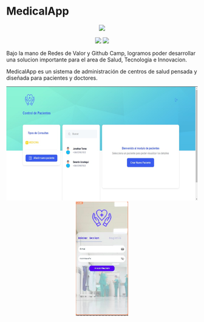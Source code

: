 # MedicalApp

<p align="center">
  <img src="https://firebasestorage.googleapis.com/v0/b/sector-salud-891d9.appspot.com/o/medicine-logo-png-1.png?alt=media&token=68ca0f7d-3e8c-47e4-9636-3dc862249935" width="128"/>
</p>

<p align="center">
  <img src="https://firebasestorage.googleapis.com/v0/b/sector-salud-891d9.appspot.com/o/Redes_Valores.jpg?alt=media&token=c4532844-7921-4bea-bc7b-e7b5ac890bdc" width="76" />
  <img src="https://firebasestorage.googleapis.com/v0/b/sector-salud-891d9.appspot.com/o/github_camp.png?alt=media&token=49c9709e-8f00-43ec-875e-378064ce1776" width="76">
</p>

Bajo la mano de Redes de Valor y Github Camp, logramos poder desarrollar una solucion importante para el area de Salud, Tecnologia e Innovacion.

MedicalApp es un sistema de administración de centros de salud pensada y diseñada para pacientes y doctores.

<p align='center'>
  <img src="./web.jpeg" alt="MedicalApp logo" width="auto" height="300">
  <img src="./mobile.png" alt="MedicalApp logo" width="auto" height="300">
</p>
